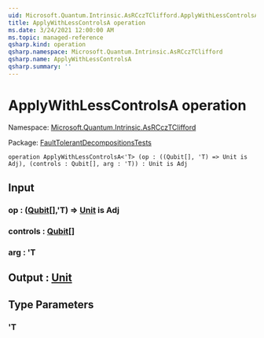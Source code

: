 ```yaml
---
uid: Microsoft.Quantum.Intrinsic.AsRCczTClifford.ApplyWithLessControlsA
title: ApplyWithLessControlsA operation
ms.date: 3/24/2021 12:00:00 AM
ms.topic: managed-reference
qsharp.kind: operation
qsharp.namespace: Microsoft.Quantum.Intrinsic.AsRCczTClifford
qsharp.name: ApplyWithLessControlsA
qsharp.summary: ''
---
```


# ApplyWithLessControlsA operation

Namespace: [Microsoft.Quantum.Intrinsic.AsRCczTClifford](xref:Microsoft.Quantum.Intrinsic.AsRCczTClifford)

Package: [FaultTolerantDecompositionsTests](https://nuget.org/packages/FaultTolerantDecompositionsTests)




```qsharp
operation ApplyWithLessControlsA<'T> (op : ((Qubit[], 'T) => Unit is Adj), (controls : Qubit[], arg : 'T)) : Unit is Adj
```


## Input

### op : ([Qubit](xref:microsoft.quantum.lang-ref.qubit)[],'T) => [Unit](xref:microsoft.quantum.lang-ref.unit)  is Adj




### controls : [Qubit](xref:microsoft.quantum.lang-ref.qubit)[]




### arg : 'T





## Output : [Unit](xref:microsoft.quantum.lang-ref.unit)



## Type Parameters

### 'T

